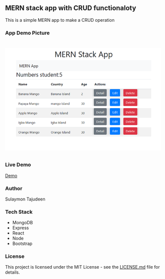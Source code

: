 ## MERN stack app with CRUD functionaloty
This is a simple MERN app to make a CRUD operation

### App Demo Picture 
# <p align="center"><img src="/client/src/assets/images/demo.png"/></p>

### Live Demo
[Demo](https://mern-stack-app-v1.herokuapp.com/students)

### Author
Sulaymon Tajudeen

### Tech Stack 
- MongoDB
- Express
- React
- Node
- Bootstrap

### License

This project is licensed under the MIT License - see the [LICENSE.md](./LICENSE.md) file for details.




